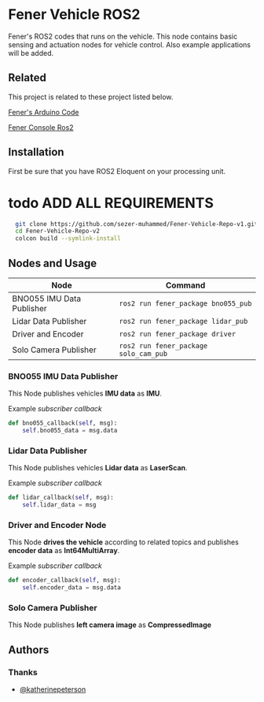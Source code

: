 
# Fener Vehicle ROS2

Fener's ROS2 codes that runs on the vehicle. 
This node contains basic sensing and actuation nodes for vehicle control. Also example applications will be added.


## Related

This project is related to these project listed below.

[Fener's Arduino Code](https://github.com/sezer-muhammed/Fener-Ard-Repo-v1)

[Fener Console Ros2](https://github.com/sezer-muhammed/Fener-Console-Repo-v1)

## Installation

First be sure that you have ROS2 Eloquent on your processing unit.

# todo ADD ALL REQUIREMENTS 

```bash
  git clone https://github.com/sezer-muhammed/Fener-Vehicle-Repo-v1.git
  cd Fener-Vehicle-Repo-v2
  colcon build --symlink-install
```

## Nodes and Usage

| Node             | Command                                                                |
| ----------------- | ------------------------------------------------------------------ |
| BNO055 IMU Data Publisher | ```ros2 run fener_package bno055_pub``` |
| Lidar Data Publisher |  ```ros2 run fener_package lidar_pub``` |
| Driver and Encoder |  ```ros2 run fener_package driver``` |
| Solo Camera Publisher |  ```ros2 run fener_package solo_cam_pub``` |

### BNO055 IMU Data Publisher

This Node publishes vehicles **IMU data** as **IMU**.

Example *subscriber callback*
```python
def bno055_callback(self, msg):
    self.bno055_data = msg.data
```

### Lidar Data Publisher

This Node publishes vehicles **Lidar data** as **LaserScan**.

Example *subscriber callback*
```python
def lidar_callback(self, msg):
    self.lidar_data = msg
```

### Driver and Encoder Node

This Node **drives the vehicle** according to related topics and publishes **encoder data** as **Int64MultiArray**.

Example *subscriber callback*
```python
def encoder_callback(self, msg): 
    self.encoder_data = msg.data
```

### Solo Camera Publisher

This Node publishes **left camera image** as **CompressedImage**
## Authors


### Thanks
- [@katherinepeterson](https://www.github.com/octokatherine)

